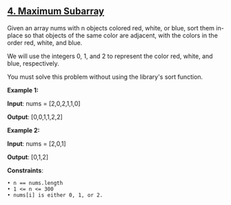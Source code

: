 <h2><a href="https://leetcode.com/problems/sort-colors/description/">4. Maximum Subarray</a></h2>

Given an array nums with n objects colored red, white, or blue, sort them in-place so that objects of the same color are adjacent, with the colors in the order red, white, and blue.

We will use the integers 0, 1, and 2 to represent the color red, white, and blue, respectively.

You must solve this problem without using the library's sort function.

**Example 1:**

**Input**: nums = [2,0,2,1,1,0]

**Output**: [0,0,1,1,2,2]


**Example 2:**

**Input**: nums = [2,0,1]

**Output**: [0,1,2]


**Constraints**:

    • n == nums.length
    • 1 <= n <= 300
    • nums[i] is either 0, 1, or 2.



